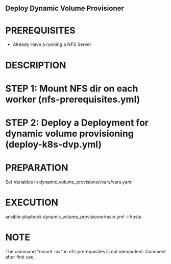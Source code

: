 ## Deploy Dynamic Volume Provisioner

# PREREQUISITES
- Already Have a running a NFS Server

# DESCRIPTION
# STEP 1: Mount NFS dir on each worker (nfs-prerequisites.yml)
# STEP 2: Deploy a Deployment for dynamic volume provisioning (deploy-k8s-dvp.yml)

# PREPARATION
Set Variables in dynamic_volume_provisioner/vars/vars.yaml

# EXECUTION
ansible-playbook dynamic_volume_provisioner/main.yml -i hosts

# NOTE
The command "mount -av" in nfs-prerequisites is not idempotent. Comment after first use.